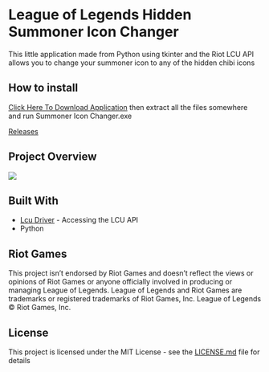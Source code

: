 # League of Legends Hidden Summoner Icon Changer

This little application made from Python using tkinter and the Riot LCU API allows you to change your summoner icon to any of the hidden chibi icons

## How to install 
[Click Here To Download Application](https://github.com/MManoah/lol-summoner-icon-changer/releases/download/V.1/Summoner.Icon.Changer.zip)
then extract all the files somewhere and run Summoner Icon Changer.exe

[Releases](https://github.com/MManoah/lol-summoner-icon-changer/releases/)

## Project Overview
![](https://i.gyazo.com/7c2e79cb1fe4ad29c7e03382739379c2.png)

## Built With

* [Lcu Driver](https://github.com/sousa-andre/lcu-driver) - Accessing the LCU API
* Python

## Riot Games

This project isn’t endorsed by Riot Games and doesn’t reflect the views or opinions of Riot Games
or anyone officially involved in producing or managing League of Legends. League of Legends and Riot Games are
trademarks or registered trademarks of Riot Games, Inc. League of Legends © Riot Games, Inc.

## License

This project is licensed under the MIT License - see the [LICENSE.md](LICENSE.md) file for details
